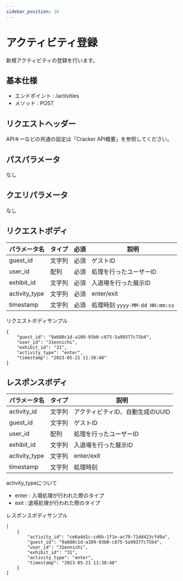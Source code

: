 ```yaml
---
sidebar_position: 16
---
```


# アクティビティ登録
新規アクティビティの登録を行います。

## 基本仕様
- エンドポイント : /activities
- メソッド : POST

## リクエストヘッダー
APIキーなどの共通の設定は「Cracker API概要」を参照してください。

## パスパラメータ
なし

## クエリパラメータ
なし

## リクエストボディ

|パラメータ名|タイプ|必須|説明|
|----|----|----|----|
|guest_id|文字列|必須|ゲストID|
|user_id|配列|必須|処理を行ったユーザーID|
|exhibit_id|文字列|必須|入退場を行った展示ID|
|activity_type|文字列|必須|enter/exit|
|timestamp|文字列|必須|処理時刻 ``yyyy-MM-dd HH:mm:ss``|

リクエストボディサンプル
```
{
    "guest_id": "9a680c1d-a109-93b0-c875-5a99377c75b4",
    "user_id": "31ennichi",
    "exhibit_id": "31",
    "activity_type": "enter",
    "timestamp": "2023-05-21 11:38:48"
}
```

## レスポンスボディ

|パラメータ名|タイプ|説明|
|----|----|----|
|activity_id|文字列|アクティビティID、自動生成のUUID|
|guest_id|文字列|ゲストID|
|user_id|配列|処理を行ったユーザーID|
|exhibit_id|文字列|入退場を行った展示ID|
|activity_type|文字列|enter/exit|
|timestamp|文字列|処理時刻|

activity_typeについて
- enter : 入場処理が行われた際のタイプ
- exit : 退場処理が行われた際のタイプ

レスポンスボディサンプル
```
[
    {
        "activity_id": "ce6a4d1c-cd6b-1f1e-ac79-71dd423cfd9a",
        "guest_id": "9a680c1d-a109-93b0-c875-5a99377c75b4",
        "user_id": "31ennichi",
        "exhibit_id": "31",
        "activity_type": "enter",
        "timestamp": "2023-05-21 11:38:48"
    }
]
```
